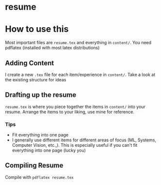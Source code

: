 # resume

# How to use this
Most important files are `resume.tex` and everything in `content/`. You need pdflatex (installed with most latex distributions)

## Adding Content
I create a new `.tex` file for each item/experience in `content/`. Take a look at the existing structure for ideas

## Drafting up the resume
`resume.tex` is where you piece together the items in `content/` into your resume. Arrange the items to your liking, use mine for reference.

### Tips
- Fit everything into one page
- I generally use different items for different areas of focus (ML, Systems, Computer Vision, etc.,). This is especially useful if you can't fit everything into one page (lucky you)   

## Compiling Resume
Compile with `pdflatex resume.tex`
